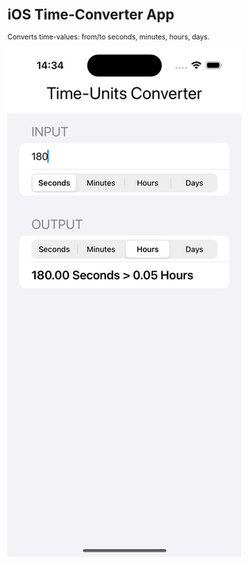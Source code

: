 # iOS Time-Converter App
Converts time-values: from/to seconds, minutes, hours, days.

<img src="./TimeConverter/ScreenShots/shot02.png" alt="ScreenShot" />


